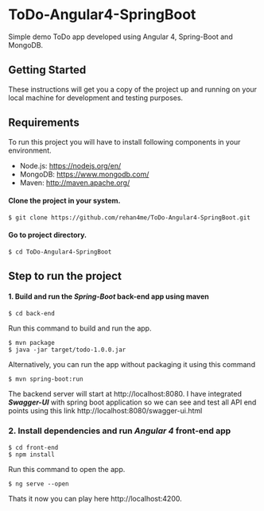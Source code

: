 # ToDo-Angular4-SpringBoot

Simple demo ToDo app developed using Angular 4, Spring-Boot and MongoDB.

## Getting Started
These instructions will get you a copy of the project up and running on your local machine for development and testing purposes.

## Requirements
To run this project you will have to install following components in your environment.

- Node.js: https://nodejs.org/en/
- MongoDB: https://www.mongodb.com/
- Maven: http://maven.apache.org/

#### Clone the project in your system.
```
$ git clone https://github.com/rehan4me/ToDo-Angular4-SpringBoot.git
```
#### Go to project directory.
```
$ cd ToDo-Angular4-SpringBoot
```
## Step to run the project
#### 1. Build and run the _Spring-Boot_ back-end app using maven
```
$ cd back-end
```
Run this command to build and run the app.
```
$ mvn package 
$ java -jar target/todo-1.0.0.jar
```
Alternatively, you can run the app without packaging it using this command
```
$ mvn spring-boot:run
```
The backend server will start at http://localhost:8080. I have integrated **_Swagger-UI_** with spring boot application so we can see  and test all API end points using this link http://localhost:8080/swagger-ui.html

### 2. Install dependencies and run _Angular 4_ front-end app
```
$ cd front-end
$ npm install
```
Run this command to open the app.
```
$ ng serve --open
```
Thats it now you can play here http://localhost:4200.
